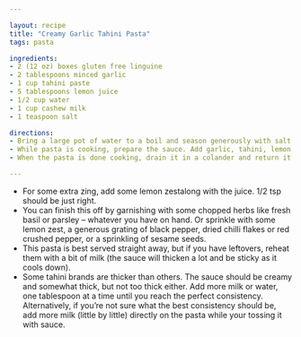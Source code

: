 ```yaml
---

layout: recipe
title: "Creamy Garlic Tahini Pasta"
tags: pasta

ingredients:
- 2 (12 oz) boxes gluten free linguine
- 2 tablespoons minced garlic
- 1 cup tahini paste
- 5 tablespoons lemon juice
- 1/2 cup water
- 1 cup cashew milk
- 1 teaspoon salt

directions:
- Bring a large pot of water to a boil and season generously with salt. Cook pasta according to package instructions.
- While pasta is cooking, prepare the sauce. Add garlic, tahini, lemon juice, water, almond milk, and salt to the blender. Pulse until you get a super smooth and creamy sauce, scraping the side of the blender with a spatula as needed.
- When the pasta is done cooking, drain it in a colander and return it immediately to the pot. Pour sauce over and toss thoroughly to coat the pasta. Taste and adjust salt if needed. Serve immediately.

---
```

* For some extra zing, add some lemon zestalong with the juice. 1/2 tsp should be just right.
* You can finish this off by garnishing with some chopped herbs like fresh basil or parsley – whatever you have on hand. Or sprinkle with some lemon zest, a generous grating of black pepper, dried chilli flakes or red crushed pepper, or a sprinkling of sesame seeds.
* This pasta is best served straight away, but if you have leftovers, reheat them with a bit of milk (the sauce will thicken a lot and be sticky as it cools down).
* Some tahini brands are thicker than others. The sauce should be creamy and somewhat thick, but not too thick either. Add more milk or water, one tablespoon at a time until you reach the perfect consistency. Alternatively, if you’re not sure what the best consistency should be, add more milk (little by little) directly on the pasta while your tossing it with sauce.
